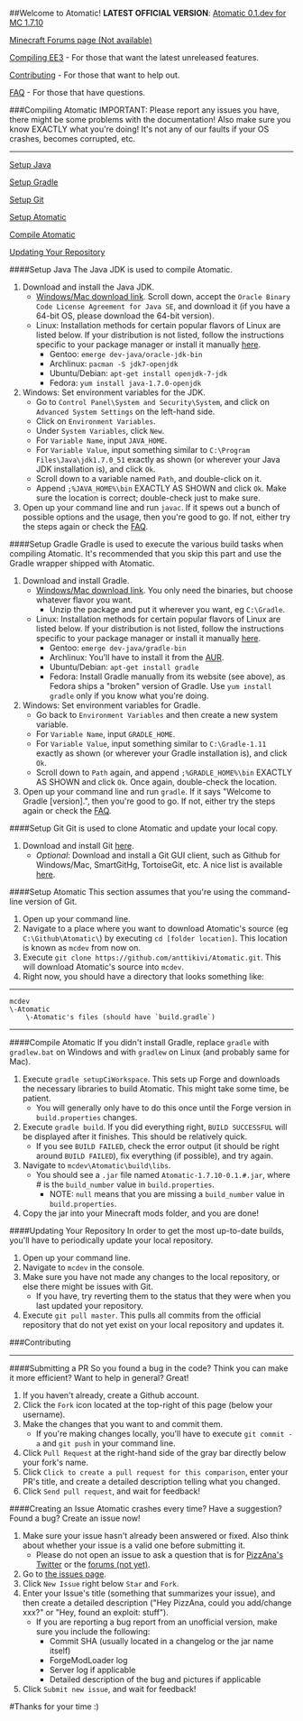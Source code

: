 ##Welcome to Atomatic!
**LATEST OFFICIAL VERSION**: [Atomatic 0.1.dev for MC 1.7.10](#compiling-atomatic)

[Minecraft Forums page (Not available)](#)

[Compiling EE3](#compiling-atomatic) - For those that want the latest unreleased features.

[Contributing](#contributing) - For those that want to help out.

[FAQ](https://github.com/anttikivi/Atomatic/wiki/Frequently-Asked-Questions) - For those that have questions.

###Compiling Atomatic
IMPORTANT: Please report any issues you have, there might be some problems with the documentation!
Also make sure you know EXACTLY what you're doing! It's not any of our faults if your OS crashes, becomes corrupted, etc.
***
[Setup Java](#setup-java)

[Setup Gradle](#setup-gradle)

[Setup Git](#setup-git)

[Setup Atomatic](#setup-atomatic)

[Compile Atomatic](#compile-atomatic)

[Updating Your Repository](#updating-your-repository)

####Setup Java
The Java JDK is used to compile Atomatic.

1. Download and install the Java JDK.
	* [Windows/Mac download link](http://www.oracle.com/technetwork/java/javase/downloads/jdk7-downloads-1880260.html). Scroll down, accept the `Oracle Binary Code License Agreement for Java SE`, and download it (if you have a 64-bit OS, please download the 64-bit version).
	* Linux: Installation methods for certain popular flavors of Linux are listed below. If your distribution is not listed, follow the instructions specific to your package manager or install it manually [here](http://www.oracle.com/technetwork/java/javase/downloads/jdk7-downloads-1880260.html).
		* Gentoo: `emerge dev-java/oracle-jdk-bin`
		* Archlinux: `pacman -S jdk7-openjdk`
		* Ubuntu/Debian: `apt-get install openjdk-7-jdk`
		* Fedora: `yum install java-1.7.0-openjdk`
2. Windows: Set environment variables for the JDK.
    * Go to `Control Panel\System and Security\System`, and click on `Advanced System Settings` on the left-hand side.
    * Click on `Environment Variables`.
    * Under `System Variables`, click `New`.
    * For `Variable Name`, input `JAVA_HOME`.
    * For `Variable Value`, input something similar to `C:\Program Files\Java\jdk1.7.0_51` exactly as shown (or wherever your Java JDK installation is), and click `Ok`.
    * Scroll down to a variable named `Path`, and double-click on it.
    * Append `;%JAVA_HOME%\bin` EXACTLY AS SHOWN and click `Ok`.  Make sure the location is correct; double-check just to make sure.
3. Open up your command line and run `javac`. If it spews out a bunch of possible options and the usage, then you're good to go. If not, either try the steps again or check the [FAQ](https://github.com/pahimar/Equivalent-Exchange-3/wiki/Frequently-Asked-Questions).

####Setup Gradle
Gradle is used to execute the various build tasks when compiling Atomatic.
It's recommended that you skip this part and use the Gradle wrapper shipped with Atomatic.

1. Download and install Gradle.
	* [Windows/Mac download link](http://www.gradle.org/downloads). You only need the binaries, but choose whatever flavor you want.
		* Unzip the package and put it wherever you want, eg `C:\Gradle`.
	* Linux: Installation methods for certain popular flavors of Linux are listed below. If your distribution is not listed, follow the instructions specific to your package manager or install it manually [here](http://www.gradle.org/downloads).
		* Gentoo: `emerge dev-java/gradle-bin`
		* Archlinux: You'll have to install it from the [AUR](https://aur.archlinux.org/packages/gradle).
		* Ubuntu/Debian: `apt-get install gradle`
		* Fedora: Install Gradle manually from its website (see above), as Fedora ships a "broken" version of Gradle. Use `yum install gradle` only if you know what you're doing.
2. Windows: Set environment variables for Gradle.
	* Go back to `Environment Variables` and then create a new system variable.
	* For `Variable Name`, input `GRADLE_HOME`.
	* For `Variable Value`, input something similar to `C:\Gradle-1.11` exactly as shown (or wherever your Gradle installation is), and click `Ok`.
	* Scroll down to `Path` again, and append `;%GRADLE_HOME%\bin` EXACTLY AS SHOWN and click `Ok`. Once again, double-check the location.
3. Open up your command line and run `gradle`. If it says "Welcome to Gradle [version].", then you're good to go.  If not, either try the steps again or check the [FAQ](https://github.com/pahimar/Equivalent-Exchange-3/wiki/Frequently-Asked-Questions).

####Setup Git
Git is used to clone Atomatic and update your local copy.

1. Download and install Git [here](http://git-scm.com/download/).
	* *Optional*: Download and install a Git GUI client, such as Github for Windows/Mac, SmartGitHg, TortoiseGit, etc. A nice list is available [here](http://git-scm.com/downloads/guis).

####Setup Atomatic
This section assumes that you're using the command-line version of Git.

1. Open up your command line.
2. Navigate to a place where you want to download Atomatic's source (eg `C:\Github\Atomatic\`) by executing `cd [folder location]`. This location is known as `mcdev` from now on.
3. Execute `git clone https://github.com/anttikivi/Atomatic.git`. This will download Atomatic's source into `mcdev`.
4. Right now, you should have a directory that looks something like:

***
	mcdev
	\-Atomatic
		\-Atomatic's files (should have `build.gradle`)
***

####Compile Atomatic
If you didn't install Gradle, replace `gradle` with `gradlew.bat` on Windows and with `gradlew` on Linux (and probably same for Mac).

1. Execute `gradle setupCiWorkspace`. This sets up Forge and downloads the necessary libraries to build Atomatic. This might take some time, be patient.
	* You will generally only have to do this once until the Forge version in `build.properties` changes.
2. Execute `gradle build`. If you did everything right, `BUILD SUCCESSFUL` will be displayed after it finishes.  This should be relatively quick.
    * If you see `BUILD FAILED`, check the error output (it should be right around `BUILD FAILED`), fix everything (if possible), and try again.
3. Navigate to `mcdev\Atomatic\build\libs`.
    *  You should see a `.jar` file named `Atomatic-1.7.10-0.1.#.jar`, where # is the `build_number` value in `build.properties`.
		* NOTE: `null` means that you are missing a `build_number` value in `build.properties`.
4. Copy the jar into your Minecraft mods folder, and you are done!

####Updating Your Repository
In order to get the most up-to-date builds, you'll have to periodically update your local repository.

1. Open up your command line.
2. Navigate to `mcdev` in the console.
3. Make sure you have not made any changes to the local repository, or else there might be issues with Git.
	* If you have, try reverting them to the status that they were when you last updated your repository.
4. Execute `git pull master`. This pulls all commits from the official repository that do not yet exist on your local repository and updates it.

###Contributing
***
####Submitting a PR
So you found a bug in the code? Think you can make it more efficient? Want to help in general? Great!

1. If you haven't already, create a Github account.
2. Click the `Fork` icon located at the top-right of this page (below your username).
3. Make the changes that you want to and commit them.
	* If you're making changes locally, you'll have to execute `git commit -a` and `git push` in your command line.
4. Click `Pull Request` at the right-hand side of the gray bar directly below your fork's name.
5. Click `Click to create a pull request for this comparison`, enter your PR's title, and create a detailed description telling what you changed.
6. Click `Send pull request`, and wait for feedback!

####Creating an Issue
Atomatic crashes every time? Have a suggestion? Found a bug? Create an issue now!

1. Make sure your issue hasn't already been answered or fixed. Also think about whether your issue is a valid one before submitting it.
	* Please do not open an issue to ask a question that is for [PizzAna's Twitter](https://twitter.com/PizzAna_/) or the [forums (not yet)](#).
2. Go to [the issues page](http://github.com/anttikivi/Atomatic/issues).
3. Click `New Issue` right below `Star` and `Fork`.
4. Enter your Issue's title (something that summarizes your issue), and then create a detailed description ("Hey PizzAna, could you add/change xxx?" or "Hey, found an exploit: stuff").
	* If you are reporting a bug report from an unofficial version, make sure you include the following:
		* Commit SHA (usually located in a changelog or the jar name itself)
		* ForgeModLoader log
		* Server log if applicable
		* Detailed description of the bug and pictures if applicable
5. Click `Submit new issue`, and wait for feedback!

#Thanks for your time :)
